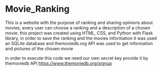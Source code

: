 # Movie_Ranking
This is a website with the purpose of ranking and sharing opinions about movies, every user can choose a ranking and a description of a chosen movie.
 this project was created using HTML, CSS, and Python with Flask library, in order  to save the ranking and the movies information it was used an SQLite database and themoviedb.org API was used to get information and pictures of the chosen movie

in order to execute this code we need our own secret key provide it by themoviedb API
https://www.themoviedb.org/signup
